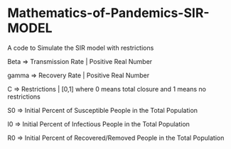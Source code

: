 # Mathematics-of-Pandemics-SIR-MODEL
A code to Simulate the SIR model with restrictions 

Beta => Transmission Rate | Positive Real Number

gamma => Recovery Rate | Positive Real Number

C => Restrictions | [0,1] where 0 means total closure and 1 means no restrictions

S0 => Initial Percent of Susceptible People in the Total Population

I0 => Initial Percent of Infectious People in the Total Population

R0 => Initial Percent of Recovered/Removed People in the Total Population
